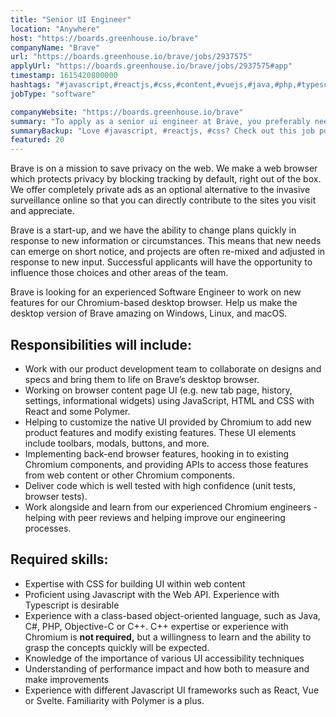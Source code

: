 ```yaml
---
title: "Senior UI Engineer"
location: "Anywhere"
host: "https://boards.greenhouse.io/brave"
companyName: "Brave"
url: "https://boards.greenhouse.io/brave/jobs/2937575"
applyUrl: "https://boards.greenhouse.io/brave/jobs/2937575#app"
timestamp: 1615420800000
hashtags: "#javascript,#reactjs,#css,#content,#vuejs,#java,#php,#typescript,#objectivec,#html"
jobType: "software"

companyWebsite: "https://boards.greenhouse.io/brave"
summary: "To apply as a senior ui engineer at Brave, you preferably need to have experience with Typescript is desirable."
summaryBackup: "Love #javascript, #reactjs, #css? Check out this job post!"
featured: 20
---
```


Brave is on a mission to save privacy on the web. We make a web browser which protects privacy by blocking tracking by default, right out of the box. We offer completely private ads as an optional alternative to the invasive surveillance online so that you can directly contribute to the sites you visit and appreciate.

Brave is a start-up, and we have the ability to change plans quickly in response to new information or circumstances. This means that new needs can emerge on short notice, and projects are often re-mixed and adjusted in response to new input. Successful applicants will have the opportunity to influence those choices and other areas of the team.

Brave is looking for an experienced Software Engineer to work on new features for our Chromium-based desktop browser. Help us make the desktop version of Brave amazing on Windows, Linux, and macOS.

## Responsibilities will include:

*   Work with our product development team to collaborate on designs and specs and bring them to life on Brave’s desktop browser.
*   Working on browser content page UI (e.g. new tab page, history, settings, informational widgets) using JavaScript, HTML and CSS with React and some Polymer.
*   Helping to customize the native UI provided by Chromium to add new product features and modify existing features. These UI elements include toolbars, modals, buttons, and more.
*   Implementing back-end browser features, hooking in to existing Chromium components, and providing APIs to access those features from web content or other Chromium components.
*   Deliver code which is well tested with high confidence (unit tests, browser tests).
*   Work alongside and learn from our experienced Chromium engineers - helping with peer reviews and helping improve our engineering processes.

## Required skills:

*   Expertise with CSS for building UI within web content
*   Proficient using Javascript with the Web API. Experience with Typescript is desirable
*    Experience with a class-based object-oriented language, such as Java, C#, PHP, Objective-C or C++. C++ expertise or experience with Chromium is **not required,** but a willingness to learn and the ability to grasp the concepts quickly will be expected.
*    Knowledge of the importance of various UI accessibility techniques
*    Understanding of performance impact and how both to measure and make improvements
*    Experience with different Javascript UI frameworks such as React, Vue or Svelte. Familiarity with Polymer is a plus.
